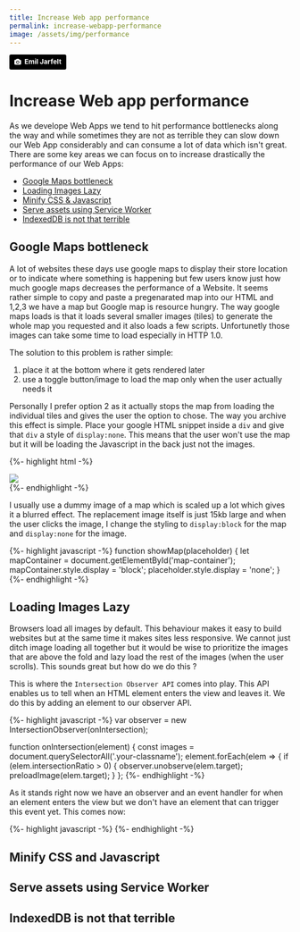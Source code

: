 ```yaml
---
title: Increase Web app performance
permalink: increase-webapp-performance
image: /assets/img/performance
---
```


<a style="background-color:black;color:white;text-decoration:none;padding:4px 6px;font-family:-apple-system, BlinkMacSystemFont, &quot;San Francisco&quot;, &quot;Helvetica Neue&quot;, Helvetica, Ubuntu, Roboto, Noto, &quot;Segoe UI&quot;, Arial, sans-serif;font-size:12px;font-weight:bold;line-height:1.2;display:inline-block;border-radius:3px;" href="https://unsplash.com/@emiljarfelt?utm_medium=referral&amp;utm_campaign=photographer-credit&amp;utm_content=creditBadge" target="_blank" rel="noopener noreferrer" title="Download free do whatever you want high-resolution photos from Emil Jarfelt"><span style="display:inline-block;padding:2px 3px;"><svg xmlns="http://www.w3.org/2000/svg" style="height:12px;width:auto;position:relative;vertical-align:middle;top:-1px;fill:white;" viewBox="0 0 32 32"><title>unsplash-logo</title><path d="M20.8 18.1c0 2.7-2.2 4.8-4.8 4.8s-4.8-2.1-4.8-4.8c0-2.7 2.2-4.8 4.8-4.8 2.7.1 4.8 2.2 4.8 4.8zm11.2-7.4v14.9c0 2.3-1.9 4.3-4.3 4.3h-23.4c-2.4 0-4.3-1.9-4.3-4.3v-15c0-2.3 1.9-4.3 4.3-4.3h3.7l.8-2.3c.4-1.1 1.7-2 2.9-2h8.6c1.2 0 2.5.9 2.9 2l.8 2.4h3.7c2.4 0 4.3 1.9 4.3 4.3zm-8.6 7.5c0-4.1-3.3-7.5-7.5-7.5-4.1 0-7.5 3.4-7.5 7.5s3.3 7.5 7.5 7.5c4.2-.1 7.5-3.4 7.5-7.5z"></path></svg></span><span style="display:inline-block;padding:2px 3px;">Emil Jarfelt</span></a>

# Increase Web app performance

As we develope Web Apps we tend to hit performance bottlenecks along the way and while sometimes they are not as terrible they can slow down our Web App considerably and can consume a lot of data which isn't great. There are some key areas we can focus on to increase drastically the performance of our Web Apps:

- [Google Maps bottleneck](#google-maps-bottleneck)
- [Loading Images Lazy](#loading-images-lazy)
- [Minify CSS & Javascript](#minify-css-and-javascript)
- [Serve assets using Service Worker](#serve-assets-using-service-worker)
- [IndexedDB is not that terrible](#indexeddb-is-not-that-terrible)


## Google Maps bottleneck

A lot of websites these days use google maps to display their store location or to indicate where something is happening but few users know just how much google maps decreases the performance of a Website. It seems rather simple to copy and paste a pregenarated map into our HTML and 1,2,3 we have a map but Google map is resource hungry. The way google maps loads is that it loads several smaller images (tiles) to generate the whole map you requested and it also loads a few scripts. Unfortunetly those images can take some time to load especially in HTTP 1.0.

The solution to this problem is rather simple:
1. place it at the bottom where it gets rendered later
2. use a toggle button/image to load the map only when the user actually needs it

Personally I prefer option 2 as it actually stops the map from loading the individual tiles and gives the user the option to chose. The way you archive this effect is simple. Place your google HTML snippet inside a `div` and give that `div` a style of `display:none`. This means that the user won't use the map but it will be loading the Javascript in the back just not the images.

{%- highlight html -%}
<div id="map-container" style="display:none">
  <!-- the map goes here -->
</div>

<div onclick="showMap(this)">
  <img src="palceholder-image.png">
</div>
{%- endhighlight -%}

I usually use a dummy image of a map which is scaled up a lot which gives it a blurred effect. The replacement image itself is just 15kb large and when the user clicks the image, I change the styling to `display:block` for the map and `display:none` for the image.

{%- highlight javascript -%}
function showMap(placeholder) {
  let mapContainer = document.getElementById('map-container');
  mapContainer.style.display = 'block';
  placeholder.style.display = 'none';
}
{%- endhighlight -%}

## Loading Images Lazy

Browsers load all images by default. This behaviour makes it easy to build websites but at the same time it makes sites less responsive. We cannot just ditch image loading all together but it would be wise to prioritize the images that are above the fold and lazy load the rest of the images (when the user scrolls). This sounds great but how do we do this ?

This is where the `Intersection Observer API` comes into play. This API enables us to tell when an HTML element enters the view and leaves it. We do this by adding an element to our observer API.

{%- highlight javascript -%}
var observer = new IntersectionObserver(onIntersection);

function onIntersection(element) {
  const images = document.querySelectorAll('.your-classname');
  element.forEach(elem => {
    if (elem.intersectionRatio > 0) {
      observer.unobserve(elem.target);
      preloadImage(elem.target);
    }
};
{%- endhighlight -%}

As it stands right now we have an observer and an event handler for when an element enters the view but we don't have an element that can trigger this event yet. This comes now:

{%- highlight javascript -%}
{%- endhighlight -%}

## Minify CSS and Javascript
## Serve assets using Service Worker
## IndexedDB is not that terrible
